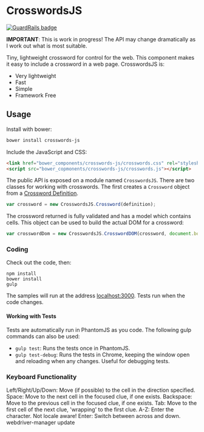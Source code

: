 # CrosswordsJS

[![GuardRails badge](https://badges.production.guardrails.io/dwmkerr/crosswords-js.svg)](https://www.guardrails.io)

**IMPORTANT**: This is work in progress! The API may change dramatically
as I work out what is most suitable.

Tiny, lightweight crossword for control for the web. This component makes it easy
to include a crossword in a web page. CrosswordsJS is:

* Very lightweight
* Fast
* Simple
* Framework Free

## Usage

Install with bower:

```bash
bower install crosswords-js
```

Include the JavaScript and CSS:

```html
<link href="bower_components/crosswords-js/crosswords.css" rel="stylesheet">
<script src="bower_copmonents/crosswords-js/crosswords.js"></script>

```

The public API is exposed on a module named `CrosswordsJS`. There are two classes
for working with crosswords. The first creates a `Crossword` object from a [Crossword
Definition](docs/crossworddefinition.md).

```js
var crossword = new CrosswordsJS.Crossword(definition);
```

The crossword returned is fully validated and has a model which contains cells.
This object can be used to build the actual DOM for a crossword:

```js
var crosswordDom = new CrosswordsJS.CrosswordDOM(crossword, document.body);
```

### Coding

Check out the code, then:

```
npm install
bower install
gulp
```

The samples will run at the address [localhost:3000](http://localhost:3000/). Tests run
when the code changes.

#### Working with Tests

Tests are automatically run in PhantomJS as you code. The following gulp commands
can also be used:

 * `gulp test`: Runs the tests once in PhantomJS.
 * `gulp test-debug`: Runs the tests in Chrome, keeping the window open and reloading
    when any changes. Useful for debugging tests.

### Keyboard Functionality

Left/Right/Up/Down: Move (if possible) to the cell in the direction specified.
Space: Move to the next cell in the focused clue, if one exists.
Backspace: Move to the previous cell in the focused clue, if one exists.
Tab: Move to the first cell of the next clue, 'wrapping' to the first clue.
A-Z: Enter the character. Not locale aware!
Enter: Switch between across and down.
webdriver-manager update